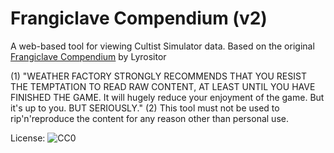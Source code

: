 # Frangiclave Compendium (v2)

A web-based tool for viewing Cultist Simulator data.
Based on the original [Frangiclave Compendium](https://github.com/frangiclave/frangiclave-compendium/) by Lyrositor



(1) "WEATHER FACTORY STRONGLY RECOMMENDS THAT YOU RESIST THE TEMPTATION TO READ RAW CONTENT, AT LEAST UNTIL YOU HAVE FINISHED THE GAME. It will hugely reduce your enjoyment of the game. But it's up to you. BUT SERIOUSLY."
(2) This tool must not be used to rip'n'reproduce the content for any reason other than personal use.



License: ![CC0](https://licensebuttons.net/p/zero/1.0/88x15.png "CC0")
